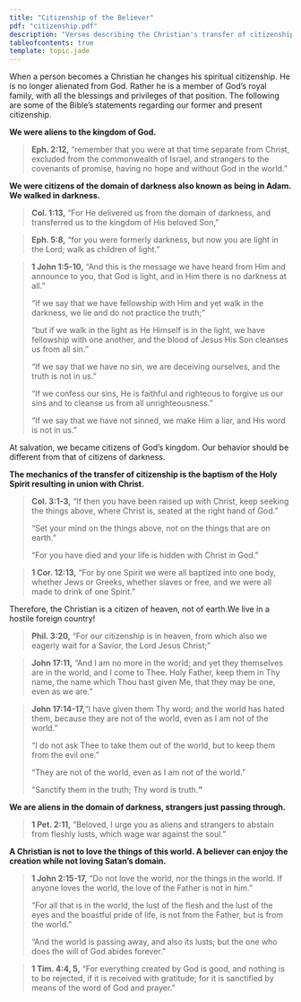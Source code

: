 ```yaml
---
title: "Citizenship of the Believer"
pdf: "citizenship.pdf"
description: "Verses describing the Christian's transfer of citizenship from the world to the heavenly kingdom through union with Christ."
tableofcontents: true
template: topic.jade
---
```


When a person becomes a Christian he changes his spiritual citizenship.
He is no longer alienated from God. Rather he is a member of God’s royal
family, with all the blessings and privileges of that position. The
following are some of the Bible’s statements regarding our former and
present citizenship.

**We were aliens to the kingdom of God.**

> **Eph. 2:12,** “remember that you were at that time separate from
> Christ, excluded from the commonwealth of Israel, and strangers to the
> covenants of promise, having no hope and without God in the world.”

**We were citizens of the domain of darkness also known as being in
Adam. We walked in darkness.**

> **Col. 1:13,** “For He delivered us from the domain of darkness, and
> transferred us to the kingdom of His beloved Son,”

<!-- -->

> **Eph. 5:8,** “for you were formerly darkness, but now you are light in
> the Lord; walk as children of light.”

<!-- -->

> **1 John 1:5-10,** “And this is the message we have heard from Him and
> announce to you, that God is light, and in Him there is no darkness at
> all.”
>
> “If we say that we have fellowship with Him and yet walk in the
> darkness, we lie and do not practice the truth;”
> 
> “but if we walk in the light as He Himself is in the light, we have
> fellowship with one another, and the blood of Jesus His Son cleanses us
> from all sin.”
> 
> “If we say that we have no sin, we are deceiving ourselves, and the
> truth is not in us.”
> 
> “If we confess our sins, He is faithful and righteous to forgive us our
> sins and to cleanse us from all unrighteousness.”
> 
> “If we say that we have not sinned, we make Him a liar, and His word is
> not in us.”

At salvation, we became citizens of God’s kingdom. Our behavior should
be different from that of citizens of darkness.

**The mechanics of the transfer of citizenship is the baptism of the
Holy Spirit resulting in union with Christ.**

> **Col. 3:1-3,** “If then you have been raised up with Christ, keep
> seeking the things above, where Christ is, seated at the right hand of
> God.”
>
> “Set your mind on the things above, not on the things that are on
> earth.”
>
> “For you have died and your life is hidden with Christ in God.”

<!-- -->

> **1 Cor. 12:13,** “For by one Spirit we were all baptized into one body,
> whether Jews or Greeks, whether slaves or free, and we were all made to
> drink of one Spirit.”

Therefore, the Christian is a citizen of heaven, not of earth.We live in
a hostile foreign country!

> **Phil. 3:20,** “For our citizenship is in heaven, from which also we
> eagerly wait for a Savior, the Lord Jesus Christ;”

<!-- -->

> **John 17:11,** “And I am no more in the world; and yet they themselves
> are in the world, and I come to Thee. Holy Father, keep them in Thy
> name, the name which Thou hast given Me, that they may be one, even as
> we are.”

<!-- -->

> **John 17:14-17,**“I have given them Thy word; and the world has hated
> them, because they are not of the world, even as I am not of the world.”
> 
> “I do not ask Thee to take them out of the world, but to keep them from
> the evil one.”
> 
> “They are not of the world, even as I am not of the world.”
> 
> "Sanctify them in the truth; Thy word is truth.**”**

**We are aliens in the domain of darkness, strangers just passing
through.**

> **1 Pet. 2:11,** “Beloved, I urge you as aliens and strangers to abstain
> from fleshly lusts, which wage war against the soul.”

**A Christian is not to love the things of this world. A believer can
enjoy the creation while not loving Satan’s domain.**

> **1 John 2:15-17,** “Do not love the world, nor the things in the world.
> If anyone loves the world, the love of the Father is not in him.”
> 
> “For all that is in the world, the lust of the flesh and the lust of the
> eyes and the boastful pride of life, is not from the Father, but is from
> the world.”
>
> “And the world is passing away, and also its lusts; but the one who does
> the will of God abides forever.”

<!-- -->

> **1 Tim. 4:4, 5,** “For everything created by God is good, and nothing
> is to be rejected, if it is received with gratitude; for it is
> sanctified by means of the word of God and prayer.”

